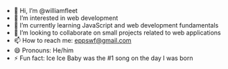 - 👋 Hi, I’m @williamfleet
- 👀 I’m interested in web development
- 🌱 I’m currently learning JavaScript and web development fundamentals
- 💞️ I’m looking to collaborate on small projects related to web applications
- 📫 How to reach me: eppswf@gmail.com
- 😄 Pronouns: He/him
- ⚡ Fun fact: Ice Ice Baby was the #1 song on the day I was born

<!---
williamfleet/williamfleet is a ✨ special ✨ repository because its `README.md` (this file) appears on your GitHub profile.
You can click the Preview link to take a look at your changes.
--->
